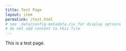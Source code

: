 ```yaml
---
title: Test Page 
layout: item
permalink: /test.html
# see _data/config-metadata.csv for display options
# do not add content to this file
---
```


This is a test page.